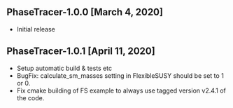## PhaseTracer-1.0.0 [March 4, 2020]
 * Initial release
## PhaseTracer-1.0.1 [April 11, 2020]
 * Setup automatic build & tests etc
 * BugFix: calculate_sm_masses setting in FlexibleSUSY should be set to 1 or 0.
 * Fix cmake building of FS example to always use tagged version v2.4.1 of the code.
